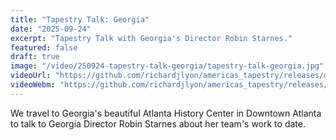 ```yaml
---
title: "Tapestry Talk: Georgia"
date: "2025-09-24"
excerpt: "Tapestry Talk with Georgia's Director Robin Starnes."
featured: false
draft: true
image: "/video/250924-tapestry-talk-georgia/tapestry-talk-georgia.jpg"
videoUrl: "https://github.com/richardjlyon/americas_tapestry/releases/download/video-assets-v1.0/tapestry-talk-georgia.mp4"
videoWebm: "https://github.com/richardjlyon/americas_tapestry/releases/download/video-assets-v1.0/tapestry-talk-georgia.webm"
---
```


We travel to Georgia's beautiful Atlanta History Center in Downtown Atlanta to talk to Georgia Director Robin Starnes about her team's work to date.

